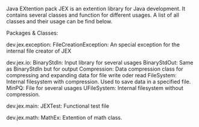 Java EXtention pack
JEX is an extention library for Java development. It contains several classes and function for different usages.
A list of all classes and their usage can be find below.

Packages & Classes:

  dev.jex.exception:
      FileCreationException:  An special exception for the internal file creator of JEX
  
  dev.jex.io:
      BinaryStdIn:  Input library for several usages
      BinaryStdOut: Same as BinaryStdIn but for output
      Compression:  Data compression class for compressing and expanding data for file write oder read
      FileSystem:   Internal filesystem with compression. Used to save data in a specified file.
      MinPQ:        File for several usages
      UFileSystem:  Internal filesystem without compression.
  
  dev.jex.main:
      JEXTest:      Functional test file
  
  dev.jex.math:
       MathEx:      Extention of math class.
  
